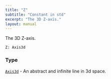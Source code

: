 ```yaml
---
title: "Z"
subtitle: "Constant in std"
excerpt: "The 3D Z-axis."
layout: manual
---
```


The 3D Z-axis.

```kcl
Z: Axis3d
```



### Type

[`Axis3d`](/docs/kcl-std/types/std-types-Axis3d) - An abstract and infinite line in 3d space.


